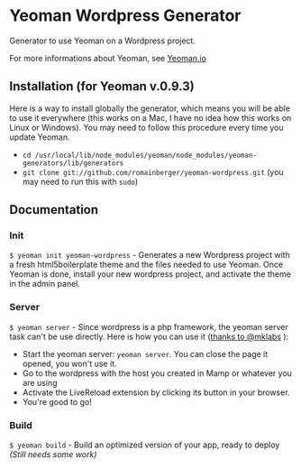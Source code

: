 # Yeoman Wordpress Generator

  Generator to use Yeoman on a Wordpress project.

  For more informations about Yeoman, see [Yeoman.io](http://yeoman.io/)

## Installation (for Yeoman v.0.9.3)

  Here is a way to install globally the generator, which means you will be able to use it everywhere (this works on a Mac, I have no idea how this works on Linux or Windows).
  You may need to follow this procedure every time you update Yeoman.

* `cd /usr/local/lib/node_modules/yeoman/node_modules/yeoman-generators/lib/generators`
* `git clone git://github.com/romainberger/yeoman-wordpress.git` (you may need to run this with `sudo`)

## Documentation

### Init

  `$ yeoman init yeoman-wordpress` - Generates a new Wordpress project with a fresh html5boilerplate theme and the files needed to use Yeoman. Once Yeoman is done, install your new wordpress project, and activate the theme in the admin panel.

### Server

  `$ yeoman server` - Since wordpress is a php framework, the yeoman server task can't be use directly. Here is how you can use it ([thanks to @mklabs](https://github.com/yeoman/yeoman/issues/250#issuecomment-8024212) ):

* Start the yeoman server: `yeoman server`. You can close the page it opened, you won't use it.
* Go to the wordpress with the host you created in Mamp or whatever you are using
* Activate the LiveReload extension by clicking its button in your browser.
* You're good to go!

### Build

  `$ yeoman build` - Build an optimized version of your app, ready to deploy *(Still needs some work)*